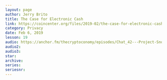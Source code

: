 ```yaml
---
layout: page
author: Jerry Brito
title: The Case for Electronic Cash
link: https://coincenter.org/files/2019-02/the-case-for-electronic-cash-coin-center.pdf
category: Privacy
date: Feb 6, 2019
lesson: 19
audio: https://anchor.fm/thecryptoconomy/episodes/Chat_42---Project-Snow-White--the-Raleigh-Bitcoin-Meetup-egm6li/a-a2mih8u
audio2: 
audio3: 
star: 
archive: 
series: 
seriesnr: 
---
```


